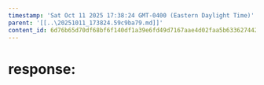 ```yaml
---
timestamp: 'Sat Oct 11 2025 17:38:24 GMT-0400 (Eastern Daylight Time)'
parent: '[[..\20251011_173824.59c9ba79.md]]'
content_id: 6d76b65d70df68bf6f140df1a39e6fd49d7167aae4d02faa5b63362744266256
---
```


# response:
